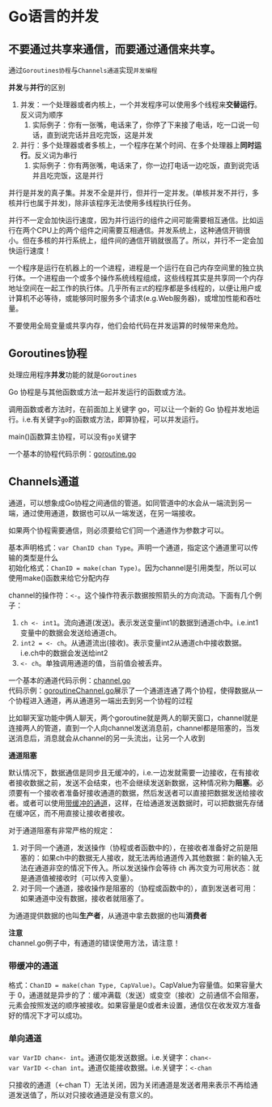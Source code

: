 # Go语言的并发  
## **不要通过共享来通信，而要通过通信来共享。**  

通过`Goroutines协程`与`Channels通道`实现`并发编程`  

**并发**与**并行**的区别  
1. 并发：一个处理器或者内核上，一个并发程序可以使用多个线程来**交替运行**。反义词为顺序  
   1. 实际例子：你有一张嘴，电话来了，你停了下来接了电话，吃一口说一句话，直到说完话并且吃完饭，这是并发  
1. 并行：多个处理器或者多核上，一个程序在某个时间、在多个处理器上**同时运行**。反义词为串行  
   1. 实际例子：你有两张嘴，电话来了，你一边打电话一边吃饭，直到说完话并且吃完饭，这是并行  

并行是并发的真子集。并发不全是并行，但并行一定并发。(单核并发不并行，多核并行也属于并发)，除非该程序无法使用多线程执行任务。  

并行不一定会加快运行速度，因为并行运行的组件之间可能需要相互通信。比如运行在两个CPU上的两个组件之间需要互相通信。并发系统上，这种通信开销很小。但在多核的并行系统上，组件间的通信开销就很高了。所以，并行不一定会加快运行速度！  

一个程序是运行在机器上的一个进程，进程是一个运行在自己内存空间里的独立执行体。一个进程由一个或多个操作系统线程组成，这些线程其实是共享同一个内存地址空间在一起工作的执行体。几乎所有`正式`的程序都是多线程的，以便让用户或计算机不必等待，或能够同时服务多个请求(e.g.Web服务器)，或增加性能和吞吐量。  

不要使用全局变量或共享内存，他们会给代码在并发运算的时候带来危险。  

## Goroutines协程  
处理应用程序**并发**功能的就是`Goroutines`  

Go 协程是与其他函数或方法一起并发运行的函数或方法。  

调用函数或者方法时，在前面加上关键字 go，可以让一个新的 Go 协程并发地运行。i.e.有关键字`go`的函数或方法，即算协程，可以并发运行。  

main()函数算主协程，可以没有`go`关键字

一个基本的协程代码示例：[goroutine.go](/10.goroutines_and_channels/goroutine.go)  


## Channels通道  
通道，可以想象成Go协程之间通信的管道。如同管道中的水会从一端流到另一端，通过使用通道，数据也可以从一端发送，在另一端接收。  

如果两个协程需要通信，则必须要给它们同一个通道作为参数才可以。    

基本声明格式：`var ChanID chan Type`。声明一个通道，指定这个通道里可以传输的类型是什么  
初始化格式：`ChanID = make(chan Type)`。因为channel是引用类型，所以可以使用make()函数来给它分配内存  

channel的操作符：`<-`。这个操作符表示数据按照箭头的方向流动。下面有几个例子：  
1. `ch <- int1`。流向通道(发送)。表示发送变量int1的数据到通道ch中。i.e.int1变量中的数据会发送给通道ch。  
1. `int2 = <- ch`。从通道流出(接收)。表示变量int2从通道ch中接收数据。i.e.ch中的数据会发送给int2  
1. `<- ch`。单独调用通道的值，当前值会被丢弃。 

一个基本的通道代码示例：[channel.go](/10.goroutines_and_channels/channel.go)  
代码示例：[goroutineChannel.go](/10.goroutines_and_channels/goroutineChannel.go)展示了一个通道连通了两个协程，使得数据从一个协程进入通道，再从通道另一端出去到另一个协程的过程  

比如聊天室功能中俩人聊天，两个goroutine就是两人的聊天窗口，channel就是连接两人的管道，直到一个人向channel发送消息前，channel都是阻塞的，当发送消息后，消息就会从channel的另一头流出，让另一个人收到  

**通道阻塞**  

默认情况下，数据通信是同步且无缓冲的，i.e.一边发就需要一边接收，在有接收者接收数据之前，发送不会结束，也不会继续发送新数据，这种情况称为**阻塞**。必须要有一个接收者准备好接收通道的数据，然后发送者可以直接把数据发送给接收者。或者可以使用[带缓冲的通道](#带缓冲的通道)，这样，在给通道发送数据时，可以把数据先存储在缓冲区，而不用直接让接收者接收。  

对于通道阻塞有非常严格的规定：  
1. 对于同一个通道，发送操作（协程或者函数中的），在接收者准备好之前是阻塞的：如果ch中的数据无人接收，就无法再给通道传入其他数据：新的输入无法在通道非空的情况下传入。所以发送操作会等待 ch 再次变为可用状态：就是通道值被接收时（可以传入变量）。  
1. 对于同一个通道，接收操作是阻塞的（协程或函数中的），直到发送者可用：如果通道中没有数据，接收者就阻塞了。  

为通道提供数据的也叫**生产者**，从通道中拿去数据的也叫**消费者**  

**注意**  
channel.go例子中，有通道的错误使用方法，请注意！  

### 带缓冲的通道  
格式：`ChanID = make(chan Type, CapValue)`。CapValue为容量值。如果容量大于 0，通道就是异步的了：缓冲满载（发送）或变空（接收）之前通信不会阻塞，元素会按照发送的顺序被接收。如果容量是0或者未设置，通信仅在收发双方准备好的情况下才可以成功。  

### 单向通道  
`var VarID chan<- int`。通道仅能发送数据。i.e.关键字：`chan<-`  
`var VarID <-chan int`。通道仅能接收数据。i.e.关键字：`<-chan`  

只接收的通道（<-chan T）无法关闭，因为关闭通道是发送者用来表示不再给通道发送值了，所以对只接收通道是没有意义的。  
